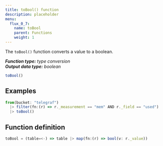 ```yaml
---
title: toBool() function
description: placeholder
menu:
  flux_0_7:
    name: toBool
    parent: Functions
    weight: 1
---
```


The `toBool()` function converts a value to a boolean.

_**Function type:** type conversion_  
_**Output data type:** boolean_

```js
toBool()
```

## Examples
```js
from(bucket: "telegraf")
  |> filter(fn:(r) => r._measurement == "mem" AND r._field == "used")
  |> toBool()
```

## Function definition
```js
toBool = (table=<-) => table |> map(fn:(r) => bool(v: r._value))
```
